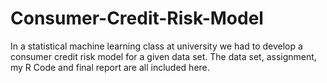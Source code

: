 # Consumer-Credit-Risk-Model
In a statistical machine learning class at university we had to develop a consumer credit risk model for a given data set. The data set, assignment, my R Code and final report are all included here.
